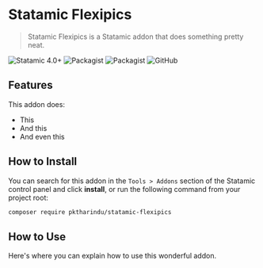 # Statamic Flexipics

> Statamic Flexipics is a Statamic addon that does something pretty neat.

![Statamic 4.0+](https://img.shields.io/badge/Statamic-4.0+-FF269E?style=for-the-badge&link=https://statamic.com)
![Packagist](https://img.shields.io/packagist/v/pktharindu/statamic-flexipics.svg?style=for-the-badge) 
![Packagist](https://img.shields.io/packagist/dt/pktharindu/statamic-flexipics.svg?style=for-the-badge)
![GitHub](https://img.shields.io/github/license/pktharindu/statamic-flexipics.svg?style=for-the-badge)

## Features

This addon does:

- This
- And this
- And even this

## How to Install

You can search for this addon in the `Tools > Addons` section of the Statamic control panel and click **install**, or run the following command from your project root:

``` bash
composer require pktharindu/statamic-flexipics
```

## How to Use

Here's where you can explain how to use this wonderful addon.
